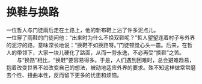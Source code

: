 # 换鞋与换路

一位哲人与门徒雨后走在土路上，他的新布鞋上沾了许多泥点儿。　  
一位穿了雨鞋的门徒问他：“出来时为什么不换双鞋呢？”哲人望望连着村子与外界的泥泞的路，意味深长地说：“换鞋不如换路呀。”门徒顿觉心头一震。后来，在哲人的带领下，大家一块儿硬化了路面，从而一劳永逸，不必再受“换鞋”之苦。  
　　与“换路”相比，“换鞋”要容易得多。于是，人们遇到困难时，总会避难趋易，抱着改变世界不如改变自己的想法，被动地适应外界的要求。殊不知这样做常常磨去个性、扭曲本性，反而留下更多的忧患和烦恼。
  